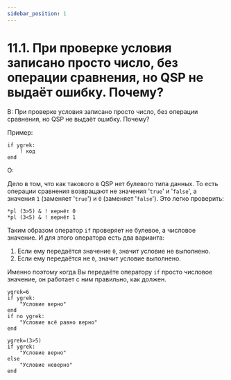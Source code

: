 ```yaml
---
sidebar_position: 1
---
```


# 11.1. При проверке условия записано просто число, без операции сравнения, но QSP не выдаёт ошибку. Почему?
<!-- [:faq_11_01] -->

В: При проверке условия записано просто число, без операции сравнения, но QSP не выдаёт ошибку. Почему?

Пример:
```qsp
if ygrek:
	! код
end
```

О:

Дело в том, что как такового в QSP нет булевого типа данных. То есть операции сравнения возвращают не значения '`true`' и '`false`', а значения `1` (заменяет '`true`') и `0` (заменяет '`false`'). Это легко проверить:

```qsp
*pl (3>5) & ! вернёт 0
*pl (3<5) & ! вернёт 1
```

Таким образом оператор `if` проверяет не булевое, а числовое значение. И для этого оператора есть два варианта:
1. Если ему передаётся значение `0`, значит условие не выполнено.
2. Если ему передаётся не `0`, значит условие выполнено.

Именно поэтому когда Вы передаёте оператору `if` просто числовое значение, он работает с ним правильно, как должен.

```qsp
ygrek=6
if ygrek:
	"Условие верно"
end
if no ygrek:
	"Условие всё равно верно"
end

ygrek=(3>5)
if ygrek:
	"Условие верно"
else
	"Условие неверно"
end
```
